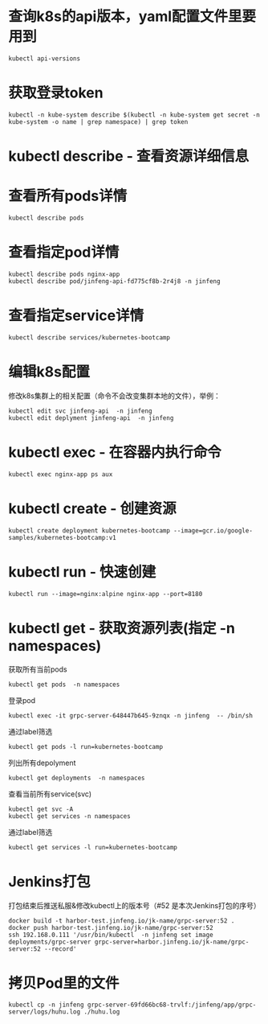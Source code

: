 # 查询k8s的api版本，yaml配置文件里要用到
```shell
kubectl api-versions
```
# 获取登录token
```shell
kubectl -n kube-system describe $(kubectl -n kube-system get secret -n kube-system -o name | grep namespace) | grep token
```

# kubectl describe - 查看资源详细信息
# 查看所有pods详情
```shell
kubectl describe pods
```

# 查看指定pod详情
```shell
kubectl describe pods nginx-app
kubectl describe pod/jinfeng-api-fd775cf8b-2r4j8 -n jinfeng
```

# 查看指定service详情
```shell
kubectl describe services/kubernetes-bootcamp
```
# 编辑k8s配置
修改k8s集群上的相关配置（命令不会改变集群本地的文件），举例：
```shell
kubectl edit svc jinfeng-api  -n jinfeng
kubectl edit deplyment jinfeng-api  -n jinfeng
```

# kubectl exec - 在容器内执行命令
```shell
kubectl exec nginx-app ps aux
```

# kubectl create - 创建资源
```shell
kubectl create deployment kubernetes-bootcamp --image=gcr.io/google-samples/kubernetes-bootcamp:v1
```

# kubectl run - 快速创建
```shell
kubectl run --image=nginx:alpine nginx-app --port=8180
```

# kubectl get - 获取资源列表(指定  -n namespaces)
获取所有当前pods
```shell
kubectl get pods  -n namespaces
```

登录pod
```shell
kubectl exec -it grpc-server-648447b645-9znqx -n jinfeng  -- /bin/sh
```

通过label筛选
```shell
kubectl get pods -l run=kubernetes-bootcamp
```
列出所有depolyment
```shell
kubectl get deployments  -n namespaces
```
查看当前所有service(svc)
```shell
kubectl get svc -A			
kubectl get services -n namespaces
```
通过label筛选
```shell
kubectl get services -l run=kubernetes-bootcamp
```

# Jenkins打包
打包结束后推送私服&修改kubectl上的版本号（#52 是本次Jenkins打包的序号）
```shell
docker build -t harbor-test.jinfeng.io/jk-name/grpc-server:52 .
docker push harbor-test.jinfeng.io/jk-name/grpc-server:52
ssh 192.168.0.111 '/usr/bin/kubectl  -n jinfeng set image deployments/grpc-server grpc-server=harbor.jinfeng.io/jk-name/grpc-server:52 --record'
```

# 拷贝Pod里的文件
```shell
kubectl cp -n jinfeng grpc-server-69fd66bc68-trvlf:/jinfeng/app/grpc-server/logs/huhu.log ./huhu.log
```
